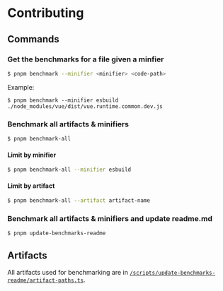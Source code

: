 # Contributing

## Commands
### Get the benchmarks for a file given a minfier
```sh
$ pnpm benchmark --minifier <minifier> <code-path>
```

Example:
```
$ pnpm benchmark --minifier esbuild ./node_modules/vue/dist/vue.runtime.common.dev.js
```

### Benchmark all artifacts & minifiers

```sh
$ pnpm benchmark-all
```

#### Limit by minifier
```sh
$ pnpm benchmark-all --minifier esbuild
```

#### Limit by artifact
```sh
$ pnpm benchmark-all --artifact artifact-name
```

### Benchmark all artifacts & minifiers and update readme.md
```sh
$ pnpm update-benchmarks-readme
```

## Artifacts

All artifacts used for benchmarking are in [`/scripts/update-benchmarks-readme/artifact-paths.ts`](/scripts/update-benchmarks-readme/artifact-paths.ts).
